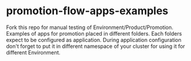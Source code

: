 # promotion-flow-apps-examples
Fork this repo for manual testing of Environment/Product/Promotion. Examples of apps for promotion placed in different folders. Each folders expect to be configured as application. During application configuration don't forget to put it in different namespace of your cluster for using it for different Environment.
